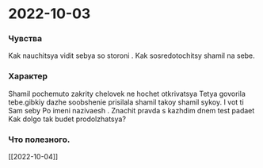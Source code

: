 # 2022-10-03
### Чувства
Kak nauchitsya vidit sebya so storoni . Kak sosredotochitsy shamil na sebe. 
### Xарактер
Shamil pochemuto zakrity chelovek ne hochet otkrivatsya 
Tetya govorila tebe.gibkiy dazhe soobshenie prisilala shamil takoy shamil sykoy. I vot ti Sam seby Po imeni nazivaesh . Znachit pravda  s kazhdim dnem test padaet  Kak dolgo tak budet prodolzhatsya? 
### Что полезного. 
[[2022-10-04]]